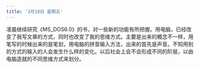 ```yaml
---
title: '3月18日 星期五'
---
```


凌晨继续研究《MS_DOS6.0》的书，对一些新的功能有所把握。用电脑，已经改变了我写文章的方式，同时也改变了我的思维方式。主要是出来的概念不一样，用笔写的时候出来的是笔划，用电脑的拼音输入方法，出来的首先是声音。不知用别的方式的输入的人会发生什么样的变化。以后社会上会不会形成不同的阶层，以由电脑造就的不同思维方式来划分。

